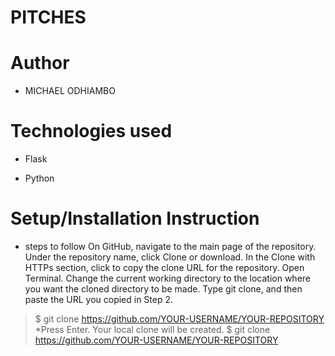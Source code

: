 # PITCHES

# Author
* MICHAEL ODHIAMBO

# Technologies used
* Flask

* Python

# Setup/Installation Instruction


* steps to follow
On GitHub, navigate to the main page of the repository.
Under the repository name, click Clone or download.
In the Clone with HTTPs section, click to copy the clone URL for the repository.
Open Terminal.
Change the current working directory to the location where you want the cloned directory to be made.
Type git clone, and then paste the URL you copied in Step 2.
 > $ git clone https://github.com/YOUR-USERNAME/YOUR-REPOSITORY
*Press Enter. Your local clone will be created. $ git clone https://github.com/YOUR-USERNAME/YOUR-REPOSITORY